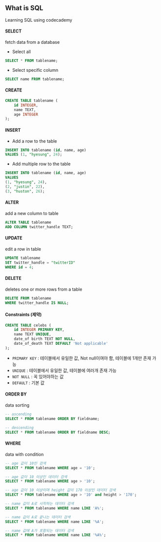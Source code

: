 ## What is SQL

Learning SQL using codecademy

#### SELECT

fetch data from a database

-   Select all

```sql
SELECT * FROM tablename;
```

-   Select specific column

```sql
SELECT name FROM tablename;
```

#### CREATE

```sql
CREATE TABLE tablename (
    id INTEGER,
    name TEXT,
    age INTEGER
);
```

#### INSERT

-   Add a row to the table

```sql
INSERT INTO tablename (id, name, age)
VALUES (1, "hyesung", 24);
```

-   Add multiple row to the table

```sql
INSERT INTO tablename (id, name, age)
VALUES
(1, "hyesung", 24),
(2, "justin", 22),
(3, "huston", 26);
```

#### ALTER

add a new column to table

```sql
ALTER TABLE tablename
ADD COLUMN twitter_handle TEXT;
```

#### UPDATE

edit a row in table

```sql
UPDATE tablename
SET twitter_handle = "twitterID"
WHERE id = 4;
```

#### DELETE

deletes one or more rows from a table

```sql
DELETE FROM tablename
WHERE twitter_handle IS NULL;
```

#### Constraints (제약)

```sql
CREATE TABLE celebs (
    id INTEGER PRIMARY KEY,
    name TEXT UNIQUE,
    date_of birth TEXT NOT NULL,
    date_of_death TEXT DEFAULT 'Not applicable'
);
```

-   `PRIMARY KEY` : 테이블에서 유일한 값, Not null이여야 함, 테이블에 1개만 존재 가능
-   `UNIQUE` : 테이블에서 유일한 값, 테이블에 여러개 존재 가능
-   `NOT NULL` : 꼭 있어야하는 값
-   `DEFAULT` : 기본 값

#### ORDER BY

data sorting

```sql
-- ascending
SELECT * FROM tablename ORDER BY fieldname;

-- descending
SELECT * FROM tablename ORDER BY fieldname DESC;
```

#### WHERE

data with condition

```sql
-- age 값이 10인 검색
SELECT * FROM tablename WHERE age = '10';

-- age 값이 10 이상인 데이터 검색
SELECT * FROM tablename WHERE age > '10';

-- age 값이 10 이상이며 height 값이 170 이상인 데이터 검색
SELECT * FROM tablename WHERE age > '10' and height > '170';

-- name 값이 A로 시작하는 데이터 검색
SELECT * FROM tablename WHERE name LIKE 'A%';

-- name 값이 A로 끝나는 데이터 검색
SELECT * FROM tablename WHERE name LIKE '%A';

-- name 값에 A가 포함되는 데이터 검색
SELECT * FROM tablename WHERE name LIKE '%A%';
```
